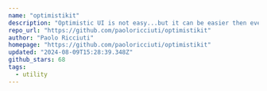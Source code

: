 ```yaml
---
name: "optimistikit"
description: "Optimistic UI is not easy...but it can be easier then ever in SvelteKit with Optimistikit!"
repo_url: "https://github.com/paoloricciuti/optimistikit"
author: "Paolo Ricciuti"
homepage: "https://github.com/paoloricciuti/optimistikit"
updated: "2024-08-09T15:28:39.348Z"
github_stars: 68
tags: 
  - utility
---
```

